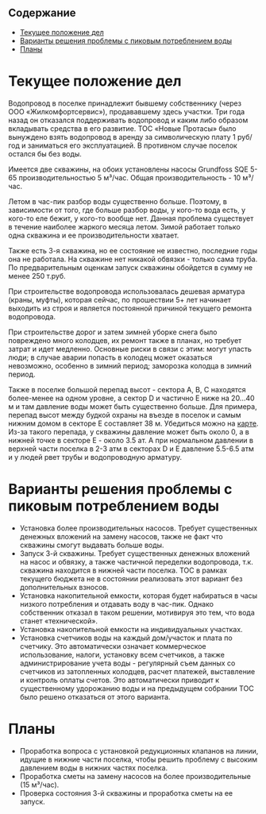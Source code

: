 ## Содержание
<!-- TOC START min:1 max:3 link:true asterisk:false update:true -->
- [Текущее положение дел](#текущее-положение-дел)
- [Варианты решения проблемы с пиковым потреблением воды](#варианты-решения-проблемы-с-пиковым-потреблением-воды)
- [Планы](#планы)
<!-- TOC END -->

# Текущее положение дел
Водопровод в поселке принадлежит бывшему собственнику (через ООО «Жилкомфортсервис»),  продававшему здесь участки. Три года назад он отказался поддерживать водопровод и каким либо образом вкладывать средства в его развитие. ТОС «Новые Протасы» было вынуждено взять водопровод в аренду за символическую плату 1 руб/год и заниматься его эксплуатацией. В противном случае поселок остался бы без воды.

Имеется две скважины, на обоих установлены насосы Grundfoss SQE 5-65 производительностью 5 м³/час. Общая производительность - 10 м³/час.

Летом в час-пик разбор воды существенно больше. Поэтому, в зависимости от того, где больше разбор воды, у кого-то вода есть, у кого-то еле бежит, у кого-то вообще нет. Данная проблема существует в течение наиболее жаркого месяца летом. Зимой работает только одна скважина и ее производительности хватает.

Также есть 3-я скважина, но ее состояние не известно, последние годы она не работала. На скважине нет никакой обвязки - только сама труба. По предварительным оценкам запуск скважины обойдется в сумму не менее 250 т.руб.

При строительстве водопровода использовалась дешевая арматура (краны, муфты), которая сейчас, по прошествии 5+ лет начинает выходить из строя и является постоянной причиной текущего ремонта водопровода.

При строительстве дорог и затем зимней уборке снега было повреждено много колодцев, их ремонт также в планах, но требует затрат и идет медленно. Основные риски в связи с этим: могут упасть люди; в случае аварии попасть в колодец может оказаться невозможно, особенно в зимний период; заморозка колодца в зимний период.

Также в поселке большой перепад высот - сектора A, B, C находятся более-менее на одном уровне, а сектор D и частично E ниже на 20...40 м и там давление воды может быть существенно больше. Для примера, перепад высот между будкой охраны на въезде в поселок и самым нижним домом в секторе E составляет 38 м. Убедиться можно на [карте](http://www.vhfdx.ru/karta-vyisot). Из-за такого перепада, у скважины давление может быть около 0, а в нижней точке в секторе E - около 3.5 ат. А при нормальном давлении в верхней части поселка в 2-3 атм в секторах D и E давление 5.5-6.5 атм и у людей рвет трубы и водопроводную арматуру.

# Варианты решения проблемы с пиковым потреблением воды
* Установка более производительных насосов. Требует существенных денежных вложений на замену насосов, также не факт что скважины смогут выдавать больше воды.
* Запуск 3-й скважины. Требует существенных денежных вложений на насос и обвязку, а также частичной переделки водопровода, т.к. скважина находится в нижней части поселка. ТОС в рамках текущего бюджета не в состоянии реализовать этот вариант без дополнительных взносов.
* Установка накопительной емкости, которая будет набираться в часы низкого потребления и отдавать воду в час-пик. Однако собственник отказал в таком решении, мотивируя это тем, что вода станет «технической».
* Установка накопительной емкости на индивидуальных участках.
* Установка счетчиков воды на каждый дом/участок и плата по счетчику. Это автоматически означает коммерческое использование, налоги, установку всем счетчиков, а также администрирование учета воды - регулярный съем данных со счетчиков из затопленных колодцев, расчет платежей, выставление и контроль оплаты счетов. Это автоматически приводит к существенному удорожанию воды и на предыдущем собрании ТОС было решено отказаться от этого варианта.

# Планы
* Проработка вопроса с установкой редукционных клапанов на линии, идущие в нижние части поселка, чтобы решить проблему с высоким давлением воды в нижних частях поселка.
* Проработка сметы на замену насосов на более производительные (15 м³/час).
* Проверка состояния 3-й скважины и проработка сметы на ее запуск.
